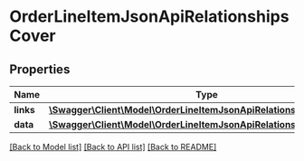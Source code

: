 # OrderLineItemJsonApiRelationshipsCover

## Properties
Name | Type | Description | Notes
------------ | ------------- | ------------- | -------------
**links** | [**\Swagger\Client\Model\OrderLineItemJsonApiRelationshipsCoverLinks**](OrderLineItemJsonApiRelationshipsCoverLinks.md) |  | [optional] 
**data** | [**\Swagger\Client\Model\OrderLineItemJsonApiRelationshipsCoverData**](OrderLineItemJsonApiRelationshipsCoverData.md) |  | [optional] 

[[Back to Model list]](../../README.md#documentation-for-models) [[Back to API list]](../../README.md#documentation-for-api-endpoints) [[Back to README]](../../README.md)

